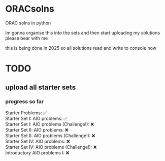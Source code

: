 # ORACsolns
ORAC solns in python

Im gonna organise this into the sets and then start uploading my solutions
please bear with me

this is being done in 2025 so all solutions read and write to console now

# TODO
## upload all starter sets
### progress so far
Starter Problems: ✅\
Starter Set I: AIO problems: ✅\
Starter Set I: AIO problems (Challenge!): ❌\
Starter Set II: AIO problems: ❌\
Starter Set II: AIO problems (Challenge!): ❌\
Starter Set IV: AIO problems: ❌\
Starter Set IV: AIO problems (Challenge!): ❌\
Introductory AIO problems I: ❌
